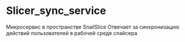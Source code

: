 # Slicer_sync_service
Микросервис в пространстве SnailSlice
Отвечает за синхронизацию действий пользователей в рабочей среде слайсера
